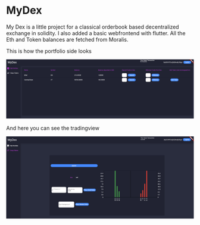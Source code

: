# MyDex

My Dex is a little project for a classical orderbook based decentralized exchange in solidity. I also added a basic webfrontend with flutter. All the Eth and Token balances are fetched from Moralis.

This is how the portfolio side looks

![plot](./pictures/Portfolio.png)

And here you can see the tradingview

![plot](./pictures/TradingView.png)

